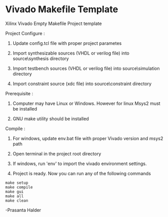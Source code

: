 # Vivado Makefile Template

Xilinx Vivado Empty Makefile Project template


Project Configure :

1. Update config.tcl file with proper project parametes

2. Import synthesizable sources (VHDL or verilog file) into source\synthesis directory

3. Import testbench sources (VHDL or verilog file) into source\simulation directory

4. Import constraint source (xdc file) into source\constraint directory


Prerequisite :

1. Computer may have Linux or Windows. However for linux Msys2 must be installed

2. GNU make utility should be installed


Compile :

1. For windows, update env.bat file with proper Vivado version and msys2 path

2. Open terminal in the project root directory

3. If windows, run 'env' to import the  vivado environment settings.

4. Project is ready. Now you can run any of the following commands
```shell
make setup
make compile
make gui
make all
make clean
```

-Prasanta Halder
